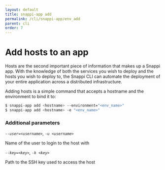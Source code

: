```yaml
---
layout: default
title: snappi-app add
permalink: /cli/snappi-app/env_add
parent: cli
order: 7
---
```


# Add hosts to an app
Hosts are the second important piece of information that makes up a Snappi app. With the knowledge of both 
the services you wish to deploy and the hosts you wish to deploy to, the Snappi CLI can automate the deployment of 
your entire application across a distributed infrastructure.

Adding hosts is a simple command that accepts a hostname and the environment to bind it to:

```sh
$ snappi-app add <hostname> --environment="<env_name>"
$ snappi-app add <hostname> -e "<env_name>"
```

### Additional parameters

*`--user=<username>`, `-u <username>`*

Name of the user to login to the host with

*`--key=<key>`, `-k <key>`*

Path to the SSH key used to access the host